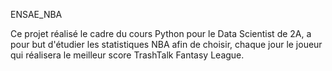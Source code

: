 ENSAE_NBA

Ce projet réalisé le cadre du cours Python pour le Data Scientist de 2A, a pour but d'étudier les statistiques NBA afin de choisir, chaque jour le joueur qui réalisera le meilleur score TrashTalk Fantasy League.
